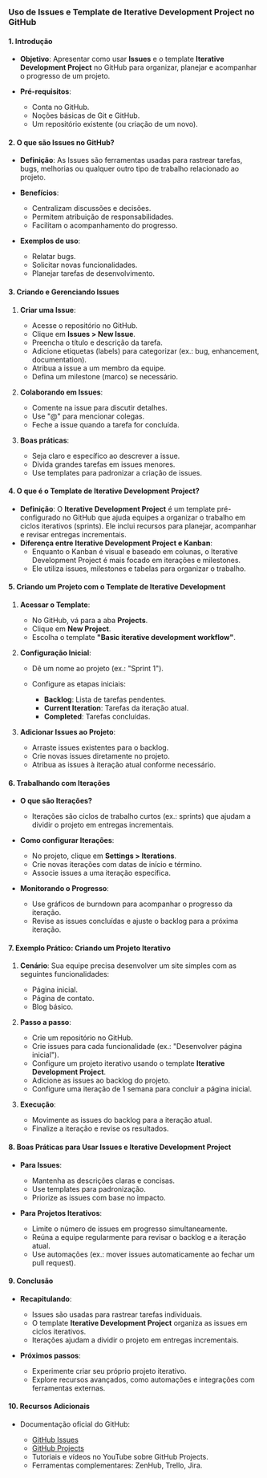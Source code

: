 ### **Uso de Issues e Template de Iterative Development Project no GitHub**

#### **1. Introdução**

- **Objetivo**: Apresentar como usar **Issues** e o template **Iterative Development Project** no GitHub para organizar, planejar e acompanhar o progresso de um projeto.


- **Pré-requisitos**: 
    - Conta no GitHub.
    - Noções básicas de Git e GitHub.
    - Um repositório existente (ou criação de um novo).

#### **2. O que são Issues no GitHub?**

- **Definição**: As Issues são ferramentas usadas para rastrear tarefas, bugs, melhorias ou qualquer outro tipo de trabalho relacionado ao projeto.

- **Benefícios**:
    - Centralizam discussões e decisões.
    - Permitem atribuição de responsabilidades.
    - Facilitam o acompanhamento do progresso.

- **Exemplos de uso**:
    - Relatar bugs.
    - Solicitar novas funcionalidades.
    - Planejar tarefas de desenvolvimento.

#### **3. Criando e Gerenciando Issues**

1. **Criar uma Issue**:
   
    - Acesse o repositório no GitHub.
    - Clique em **Issues > New Issue**.
    - Preencha o título e descrição da tarefa.
    - Adicione etiquetas (labels) para categorizar (ex.: bug, enhancement, documentation).
    - Atribua a issue a um membro da equipe.
    - Defina um milestone (marco) se necessário.

2. **Colaborando em Issues**:
   
    - Comente na issue para discutir detalhes.
    - Use "@" para mencionar colegas.
    - Feche a issue quando a tarefa for concluída.

3. **Boas práticas**:
   
    - Seja claro e específico ao descrever a issue.
    - Divida grandes tarefas em issues menores.
    - Use templates para padronizar a criação de issues.

#### **4. O que é o Template de Iterative Development Project?**

- **Definição**: O **Iterative Development Project** é um template pré-configurado no GitHub que ajuda equipes a organizar o trabalho em ciclos iterativos (sprints). Ele inclui recursos para planejar, acompanhar e revisar entregas incrementais.
- **Diferença entre Iterative Development Project e Kanban**:
  - Enquanto o Kanban é visual e baseado em colunas, o Iterative Development Project é mais focado em iterações e milestones.
  - Ele utiliza issues, milestones e tabelas para organizar o trabalho.

#### **5. Criando um Projeto com o Template de Iterative Development**

1. **Acessar o Template**:
    
    - No GitHub, vá para a aba **Projects**.
    - Clique em **New Project**.
    - Escolha o template **"Basic iterative development workflow"**.

2. **Configuração Inicial**:
    - Dê um nome ao projeto (ex.: "Sprint 1").
    - Configure as etapas iniciais:
        
        - **Backlog**: Lista de tarefas pendentes.
        - **Current Iteration**: Tarefas da iteração atual.
        - **Completed**: Tarefas concluídas.

3. **Adicionar Issues ao Projeto**:
    
    - Arraste issues existentes para o backlog.
    - Crie novas issues diretamente no projeto.
    - Atribua as issues à iteração atual conforme necessário.

#### **6. Trabalhando com Iterações**

- **O que são Iterações?**
  - Iterações são ciclos de trabalho curtos (ex.: sprints) que ajudam a dividir o projeto em entregas incrementais.

- **Como configurar Iterações**:
  - No projeto, clique em **Settings > Iterations**.
  - Crie novas iterações com datas de início e término.
  - Associe issues a uma iteração específica.

- **Monitorando o Progresso**:
  - Use gráficos de burndown para acompanhar o progresso da iteração.
  - Revise as issues concluídas e ajuste o backlog para a próxima iteração.

#### **7. Exemplo Prático: Criando um Projeto Iterativo**

1. **Cenário**: Sua equipe precisa desenvolver um site simples com as seguintes funcionalidades:
    - Página inicial.
    - Página de contato.
    - Blog básico.

2. **Passo a passo**:
   
    - Crie um repositório no GitHub.
    - Crie issues para cada funcionalidade (ex.: "Desenvolver página inicial").
    - Configure um projeto iterativo usando o template **Iterative Development Project**.
    - Adicione as issues ao backlog do projeto.
    - Configure uma iteração de 1 semana para concluir a página inicial.

3. **Execução**:
   
    - Movimente as issues do backlog para a iteração atual.
    - Finalize a iteração e revise os resultados.

#### **8. Boas Práticas para Usar Issues e Iterative Development Project**

- **Para Issues**:
    
    - Mantenha as descrições claras e concisas.
    - Use templates para padronização.
    - Priorize as issues com base no impacto.

- **Para Projetos Iterativos**:
    
    - Limite o número de issues em progresso simultaneamente.
    - Reúna a equipe regularmente para revisar o backlog e a iteração atual.
    - Use automações (ex.: mover issues automaticamente ao fechar um pull request).

#### **9. Conclusão**

- **Recapitulando**:
    - Issues são usadas para rastrear tarefas individuais.
    - O template **Iterative Development Project** organiza as issues em ciclos iterativos.
    - Iterações ajudam a dividir o projeto em entregas incrementais.

- **Próximos passos**:
    
    - Experimente criar seu próprio projeto iterativo.
    - Explore recursos avançados, como automações e integrações com ferramentas externas.

#### **10. Recursos Adicionais**

- Documentação oficial do GitHub:
    
    - [GitHub Issues](https://docs.github.com/en/issues)
    - [GitHub Projects](https://docs.github.com/en/issues/planning-and-tracking-with-projects)
    - Tutoriais e vídeos no YouTube sobre GitHub Projects.
    - Ferramentas complementares: ZenHub, Trello, Jira.
